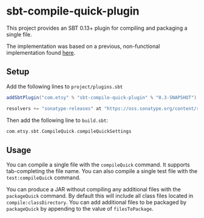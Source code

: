 # sbt-compile-quick-plugin

This project provides an SBT 0.13+ plugin for compiling and packaging
a single file.

The implementation was based on a previous, non-functional
implementation found [here](https://github.com/sbt/sbt/issues/240).

## Setup

Add the following lines to `project/plugins.sbt`

```scala
addSbtPlugin("com.etsy" % "sbt-compile-quick-plugin" % "0.3-SNAPSHOT")

resolvers += "sonatype-releases" at "https://oss.sonatype.org/content/repositories/releases/"	
```

Then add the following line to `build.sbt`:

```scala
com.etsy.sbt.CompileQuick.compileQuickSettings
```

## Usage

You can compile a single file with the `compileQuick` command.  It
supports tab-completing the file name.  You can also compile a single
test file with the `test:compileQuick` command.

You can produce a JAR without compiling any additional files with the
`packageQuick` command.  By default this will include all class files
located in `compile:classDirectory`.  You can add additional files to
be packaged by `packageQuick` by appending to the value of
`filesToPackage`.
